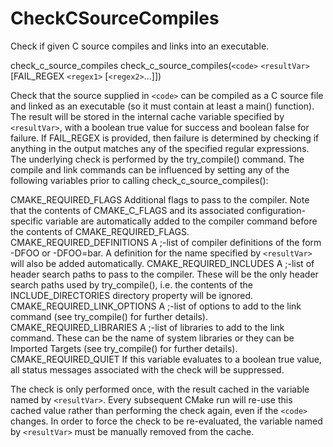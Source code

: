   

# CheckCSourceCompiles  
Check if given C source compiles and links into an executable.  



check_c_source_compiles
check_c_source_compiles(```<code>``` ```<resultVar>```
                        [FAIL_REGEX ```<regex1>``` [```<regex2>```...]])


Check that the source supplied in ```<code>``` can be compiled as a C source
file and linked as an executable (so it must contain at least a main()
function). The result will be stored in the internal cache variable specified
by ```<resultVar>```, with a boolean true value for success and boolean false
for failure. If FAIL_REGEX is provided, then failure is determined by
checking if anything in the output matches any of the specified regular
expressions.
The underlying check is performed by the try_compile() command. The
compile and link commands can be influenced by setting any of the following
variables prior to calling check_c_source_compiles():

CMAKE_REQUIRED_FLAGS
Additional flags to pass to the compiler. Note that the contents of
CMAKE_C_FLAGS and its associated
configuration-specific variable are automatically added to the compiler
command before the contents of CMAKE_REQUIRED_FLAGS.
CMAKE_REQUIRED_DEFINITIONS
A ;-list of compiler definitions of the form
-DFOO or -DFOO=bar. A definition for the name specified by
```<resultVar>``` will also be added automatically.
CMAKE_REQUIRED_INCLUDES
A ;-list of header search paths to pass to
the compiler. These will be the only header search paths used by
try_compile(), i.e. the contents of the INCLUDE_DIRECTORIES
directory property will be ignored.
CMAKE_REQUIRED_LINK_OPTIONS
A ;-list of options to add to the link
command (see try_compile() for further details).
CMAKE_REQUIRED_LIBRARIES
A ;-list of libraries to add to the link
command. These can be the name of system libraries or they can be
Imported Targets (see try_compile() for
further details).
CMAKE_REQUIRED_QUIET
If this variable evaluates to a boolean true value, all status messages
associated with the check will be suppressed.

The check is only performed once, with the result cached in the variable
named by ```<resultVar>```. Every subsequent CMake run will re-use this cached
value rather than performing the check again, even if the ```<code>``` changes.
In order to force the check to be re-evaluated, the variable named by
```<resultVar>``` must be manually removed from the cache.
  

